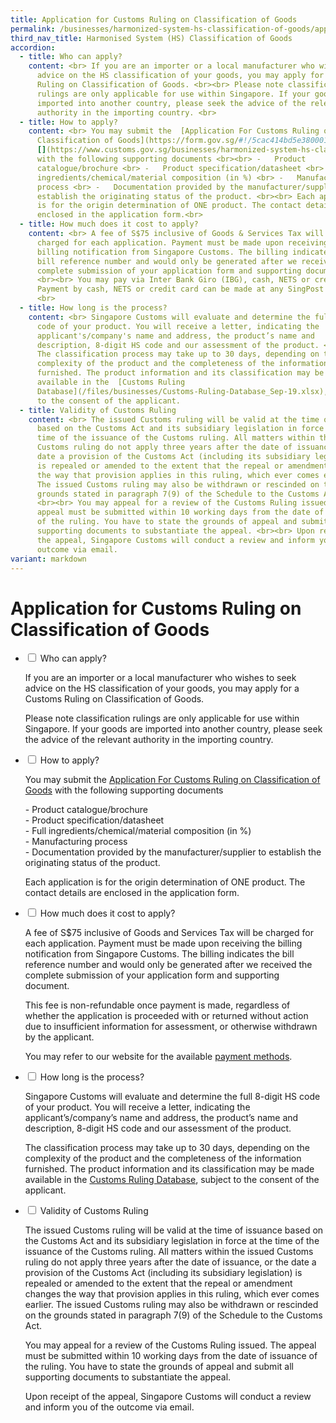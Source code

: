 ```yaml
---
title: Application for Customs Ruling on Classification of Goods
permalink: /businesses/harmonized-system-hs-classification-of-goods/application-for-customs-ruling-on-classification-of-goods/
third_nav_title: Harmonised System (HS) Classification of Goods
accordion:
  - title: Who can apply?
    content: <br> If you are an importer or a local manufacturer who wishes to seek
      advice on the HS classification of your goods, you may apply for a Customs
      Ruling on Classification of Goods. <br><br> Please note classification
      rulings are only applicable for use within Singapore. If your goods are
      imported into another country, please seek the advice of the relevant
      authority in the importing country. <br>
  - title: How to apply?
    content: <br> You may submit the  [Application For Customs Ruling on
      Classification of Goods](https://form.gov.sg/#!/5cac414bd5e3800010c7ac68)
      [](https://www.customs.gov.sg/businesses/harmonized-system-hs-classification-of-goods/-/media/0dfc8c5a2f674da982e1fb32ae3af310.ashx)
      with the following supporting documents <br><br> -   Product
      catalogue/brochure <br> -   Product specification/datasheet <br> -   Full
      ingredients/chemical/material composition (in %) <br> -   Manufacturing
      process <br> -   Documentation provided by the manufacturer/supplier to
      establish the originating status of the product. <br><br> Each application
      is for the origin determination of ONE product. The contact details are
      enclosed in the application form.<br>
  - title: How much does it cost to apply?
    content: <br> A fee of S$75 inclusive of Goods & Services Tax will be
      charged for each application. Payment must be made upon receiving the
      billing notification from Singapore Customs. The billing indicates the
      bill reference number and would only be generated after we received the
      complete submission of your application form and supporting documents.
      <br><br> You may pay via Inter Bank Giro (IBG), cash, NETS or credit card.
      Payment by cash, NETS or credit card can be made at any SingPost branch.
      <br>
  - title: How long is the process?
    content: <br> Singapore Customs will evaluate and determine the full 8-digit HS
      code of your product. You will receive a letter, indicating the
      applicant's/company's name and address, the product’s name and
      description, 8-digit HS code and our assessment of the product. <br><br>
      The classification process may take up to 30 days, depending on the
      complexity of the product and the completeness of the information
      furnished. The product information and its classification may be made
      available in the  [Customs Ruling
      Database](/files/businesses/Customs-Ruling-Database_Sep-19.xlsx), subject
      to the consent of the applicant.
  - title: Validity of Customs Ruling
    content: <br> The issued Customs ruling will be valid at the time of issuance
      based on the Customs Act and its subsidiary legislation in force at the
      time of the issuance of the Customs ruling. All matters within the issued
      Customs ruling do not apply three years after the date of issuance, or the
      date a provision of the Customs Act (including its subsidiary legislation)
      is repealed or amended to the extent that the repeal or amendment changes
      the way that provision applies in this ruling, which ever comes earlier.
      The issued Customs ruling may also be withdrawn or rescinded on the
      grounds stated in paragraph 7(9) of the Schedule to the Customs Act.
      <br><br> You may appeal for a review of the Customs Ruling issued. The
      appeal must be submitted within 10 working days from the date of issuance
      of the ruling. You have to state the grounds of appeal and submit all
      supporting documents to substantiate the appeal. <br><br> Upon receipt of
      the appeal, Singapore Customs will conduct a review and inform you of the
      outcome via email.
variant: markdown
---
```

# Application for Customs Ruling on Classification of Goods

<ul class="jekyllcodex_accordion">
  <li>
    <input type="checkbox" id="accordion1">
    <label for="accordion1">Who can apply?</label>
    <div>
      <p>If you are an importer or a local manufacturer who wishes to seek advice on the HS classification of your goods, you may apply for a Customs Ruling on Classification of Goods.</p>
<p>Please note classification rulings are only applicable for use within Singapore. If your goods are imported into another country, please seek the advice of the relevant authority in the importing country.</p>
    </div>
	</li>  
  <li>
    <input type="checkbox" id="accordion2">
    <label for="accordion2">How to apply?</label>
    <div>
      <p>You may submit the <a href="https://go.gov.sg/customsruling" target="new">Application For Customs Ruling on Classification of Goods</a> with the following supporting documents</p>
<p>- Product catalogue/brochure<br>
- Product specification/datasheet<br>
- Full ingredients/chemical/material composition (in %)<br>
- Manufacturing process<br>
- Documentation provided by the manufacturer/supplier to establish the originating status of the product.</p>

<p>Each application is for the origin determination of ONE product. The contact details are enclosed in the application form.</p>
    </div>
  </li>

  <li>
    <input type="checkbox" id="accordion3">
    <label for="accordion3">How much does it cost to apply?</label>
    <div>
      <p>A fee of S$75 inclusive of Goods and Services Tax will be charged for each application. Payment must be made upon receiving the billing notification from Singapore Customs. The billing indicates the bill reference number and would only be generated after we received the complete submission of your application form and supporting document.</p>
<p>This fee is non-refundable once payment is made, regardless of whether the application is proceeded with or returned without action due to insufficient information for assessment, or otherwise withdrawn by the applicant.</p>
	<p></p>You may refer to our website for the available <a href="https://www.customs.gov.sg/eservices/payment-to-customs/" target="new">payment methods</a>.<p></p>
	</div>
  </li> 

 <li>
    <input type="checkbox" id="accordion4">
    <label for="accordion4">How long is the process?</label>
    <div>
      <p>Singapore Customs will evaluate and determine the full 8-digit HS code of your product. You will receive a letter, indicating the applicant’s/company’s name and address, the product’s name and description, 8-digit HS code and our assessment of the product.</p>
<p>The classification process may take up to 30 days, depending on the complexity of the product and the completeness of the information furnished. The product information and its classification may be made available in the <a href="https://www.customs.gov.sg/files/businesses/Customs%20Ruling%20Database_%20Sep20.xlsx" target="new">Customs Ruling Database</a>, subject to the consent of the applicant.</p>
</div>
  </li> 

<li>
    <input type="checkbox" id="accordion5">
    <label for="accordion5">Validity of Customs Ruling</label>
    <div>
      <p>The issued Customs ruling will be valid at the time of issuance based on the Customs Act and its subsidiary legislation in force at the time of the issuance of the Customs ruling. All matters within the issued Customs ruling do not apply three years after the date of issuance, or the date a provision of the Customs Act (including its subsidiary legislation) is repealed or amended to the extent that the repeal or amendment changes the way that provision applies in this ruling, which ever comes earlier. The issued Customs ruling may also be withdrawn or rescinded on the grounds stated in paragraph 7(9) of the Schedule to the Customs Act.</p>
<p>You may appeal for a review of the Customs Ruling issued. The appeal must be submitted within 10 working days from the date of issuance of the ruling. You have to state the grounds of appeal and submit all supporting documents to substantiate the appeal.</p>
<p>Upon receipt of the appeal, Singapore Customs will conduct a review and inform you of the outcome via email.</p>
</div>
  </li> 
</ul>